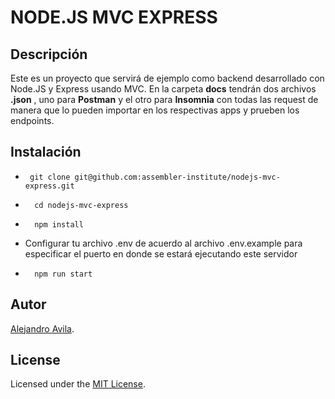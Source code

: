 # NODE.JS MVC EXPRESS

## Descripción

Este es un proyecto que servirá de ejemplo como backend desarrollado con Node.JS y Express usando MVC. En la carpeta **docs** tendrán dos archivos **.json** , uno para **Postman** y el otro para **Insomnia** con todas las request de manera que lo pueden importar en los respectivas apps y prueben los endpoints.

## Instalación

- ```
   git clone git@github.com:assembler-institute/nodejs-mvc-express.git
  ```
- ```
    cd nodejs-mvc-express
  ```

- ```
    npm install
  ```

- Configurar tu archivo .env de acuerdo al archivo .env.example para especificar el puerto en donde se estará ejecutando este servidor

- ```
    npm run start
  ```

## Autor

[Alejandro Avila](https://github.com/alejandroaperez1994g).

## License

Licensed under the [MIT License](./LICENSE).
